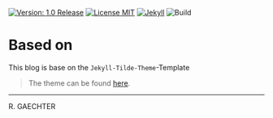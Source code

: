 [![Version: 1.0 Release](https://img.shields.io/badge/Version-1.0%20Release-green.svg)](https://github.com/0x007e/0x007e.github.io) [![License MIT](https://img.shields.io/badge/License-MIT-lightgrey)](./LICENSE.md) [![Jekyll](https://img.shields.io/badge/Powered%20by-Jekyll-red.svg)](https://jekyllrb.com/) ![Build](https://github.com/0x007e/0x007e.github.io/actions/workflows/pages/pages-build-deployment/badge.svg)

# Based on

This blog is base on the `Jekyll-Tilde-Theme`-Template

> The theme can be found [here](https://github.com/0x007e/jekyll-tilde-theme).

---

R. GAECHTER